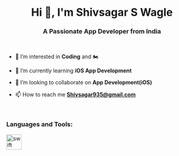 
<h1 align="center">Hi 👋, I'm Shivsagar S Wagle</h1>
<h3 align="center">A Passionate App Developer from India</h3>
<!--// Below line can be used for add image-->
<!--<img align="right" alt="Coding" width="400" src="https://nix-united.com/wp-content/uploads/2020/03/iStock-513902467.jpg">-->
    <br />
    
- 👀 I’m interested in **Coding** and 🏍

- 🌱 I’m currently learning **iOS App Development**

- 💞️ I’m looking to collaborate on **App Development(iOS)**

- 📫 How to reach me **Shivsagar935@gmail.com**

<p align="left">
</p>

<br />

<h3 align="left">Languages and Tools:</h3>

<div style="display:inline_block" align="left">
    <a href="https://www.swift.org/" target="_blank" rel="noreferrer"> <img src="https://developer.apple.com/swift/images/swift-og.png" alt="swift" width="40" height="40" /> </a>
<!--           
    <a href="https://postman.com" target="_blank" rel="noreferrer"> <img src="https://www.vectorlogo.zone/logos/getpostman/getpostman-icon.svg" alt="postman" width="40" height="40" /> </a>     -->
</div>
<!---
shivsagar999/shivsagar999 is a ✨ special ✨ repository because its `README.md` (this file) appears on your GitHub profile.
You can click the Preview link to take a look at your changes.
--->
